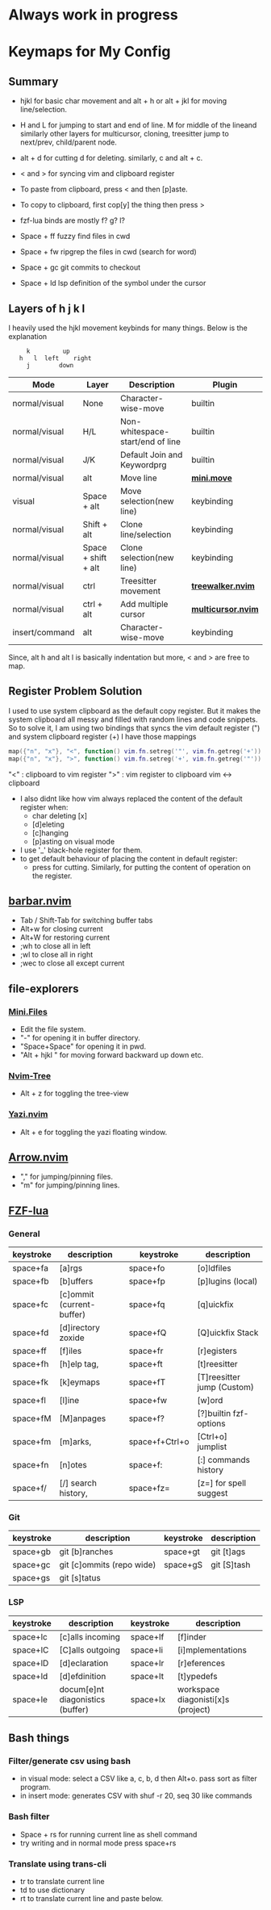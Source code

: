# Always work in progress

# Keymaps for My Config
## Summary
- hjkl for basic char movement and alt + h or alt + jkl for moving line/selection.
- H and L for jumping to start and end of line. M for middle of the lineand similarly other layers for multicursor, cloning, treesitter jump to next/prev, child/parent node.
- alt + d for cutting d for deleting. similarly, c and alt + c.
- \< and \> for syncing vim and clipboard register
- To paste from clipboard, press < and then [p]aste.
- To copy to clipboard, first cop[y] the thing then press >

- fzf-lua binds are mostly <Space>f? <Space>g? <Space>l?
- Space + ff fuzzy find files in cwd
- Space + fw ripgrep the files in cwd (search for word)
- Space + gc git commits to checkout 
- Space + ld lsp definition of the symbol under the cursor

## Layers of h j k l
I heavily used the hjkl movement keybinds for many things.
Below is the explanation

```
     k         up
   h   l  left    right
     j        down
```

| Mode           | Layer               | Description                      | Plugin                                                                   |
|----------------|---------------------|----------------------------------|--------------------------------------------------------------------------|
| normal/visual  | None                | Character-wise-move              | builtin                                                                  |
| normal/visual  | H/L                 | Non-whitespace-start/end of line | builtin                                                                  |
| normal/visual  | J/K                 | Default Join and Keywordprg      | builtin                                                                  |
| normal/visual  | alt                 | Move line                        | **[mini.move](https://github.com/echasnovski/mini.move)**                |
| visual         | Space + alt         | Move selection(new line)         | keybinding                                                               |
| normal/visual  | Shift + alt         | Clone line/selection             | keybinding                                                               |
| normal/visual  | Space + shift + alt | Clone selection(new line)        | keybinding                                                               |
| normal/visual  | ctrl                | Treesitter movement              | **[treewalker.nvim](https://github.com/aaronik/treewalker.nvim)**        |
| normal/visual  | ctrl + alt          | Add multiple cursor              | **[multicursor.nvim](https://github.com/jake-stewart/multicursor.nvim)** |
| insert/command | alt                 | Character-wise-move              | keybinding                                                               |

Since, alt h and alt l is basically indentation but more, < and > are free to map.

## Register Problem Solution
I used to use system clipboard as the default copy register.
But it makes the system clipboard all messy and filled with random lines and code snippets.
So to solve it, I am using two bindings that syncs the vim default register (\") and system clipboard register (+)
I have those mappings
```lua
map({"n", "x"}, "<", function() vim.fn.setreg('"', vim.fn.getreg('+')) end, {desc = 'clipboard to vim reg'})
map({"n", "x"}, ">", function() vim.fn.setreg('+', vim.fn.getreg('"')) end, {desc = 'vim reg to clipboard'})
```
"<" : clipboard to vim register
">" : vim register to clipboard
vim <-> clipboard

- I also didnt like how vim always replaced the content of the default register when:
    * char deleting [x]
    * [d]eleting
    * [c]hanging
    * [p]asting on visual mode
- I use '\_' black-hole register for them.
- to get default behaviour of placing the content in default register:
    * press <A-d> for cutting. Similarly, <A-x> <A-c> <A-p> for putting the content of operation on the register.

## [barbar.nvim](https://github.com/romgrk/barbar.nvim)
- Tab / Shift-Tab for switching buffer tabs
- Alt+w for closing current
- Alt+W for restoring current
- ;wh to close all in left
- ;wl to close all in right
- ;wec to close all except current

## file-explorers
### [Mini.Files](https://github.com/echasnovski/mini.files)
- Edit the file system.
- "-" for opening it in buffer directory.
- "Space+Space" for opening it in pwd.
- "Alt + hjkl " for moving forward backward up down etc.
### [Nvim-Tree](https://github.com/nvim-tree/nvim-tree.lua)
- Alt + z for toggling the tree-view
### [Yazi.nvim](https://github.com/mikavilpas/yazi.nvim)
- Alt + e for toggling the yazi floating window.


## [Arrow.nvim](https://github.com/otavioschwanck/arrow.nvim)
- "," for jumping/pinning files.
- "m" for jumping/pinning lines.

## [FZF-lua](https://github.com/ibhagwan/fzf-lua)
### General
| keystroke | description               | keystroke      | description                |
|-----------|---------------------------|----------------|----------------------------|
| space+fa  | [a]rgs                    | space+fo       | [o]ldfiles                 |
| space+fb  | [b]uffers                 | space+fp       | [p]lugins (local)          |
| space+fc  | [c]ommit (current-buffer) | space+fq       | [q]uickfix                 |
| space+fd  | [d]irectory zoxide        | space+fQ       | [Q]uickfix Stack           |
| space+ff  | [f]iles                   | space+fr       | [r]egisters                |
| space+fh  | [h]elp tag,               | space+ft       | [t]reesitter               |
| space+fk  | [k]eymaps                 | space+fT       | [T]reesitter jump (Custom) |
| space+fl  | [l]ine                    | space+fw       | [w]ord                     |
| space+fM  | [M]anpages                | space+f?       | [?]builtin fzf-options     |
| space+fm  | [m]arks,                  | space+f+Ctrl+o | [Ctrl+o] jumplist          |
| space+fn  | [n]otes                   | space+f:       | [:] commands history       |
| space+f/  | [/] search history,       | space+fz=      | [z=] for spell suggest     |

### Git
| keystroke | description               | keystroke | description |
|-----------|---------------------------|-----------|-------------|
| space+gb  | git [b]ranches            | space+gt  | git [t]ags  |
| space+gc  | git [c]ommits (repo wide) | space+gS  | git [S]tash |
| space+gs  | git [s]tatus              |

### LSP
| keystroke | description                      | keystroke | description                        |
|-----------|----------------------------------|-----------|------------------------------------|
| space+lc  | [c]alls incoming                 | space+lf  | [f]inder                           |
| space+lC  | [C]alls outgoing                 | space+li  | [i]mplementations                  |
| space+lD  | [d]eclaration                    | space+lr  | [r]eferences                       |
| space+ld  | [d]efdinition                    | space+lt  | [t]ypedefs                         |
| space+le  | docum[e]nt diagonistics (buffer) | space+lx  | workspace diagonisti[x]s (project) |

## Bash things
### Filter/generate csv using bash
- <A-o> in visual mode:  select a CSV like a, c, b, d then Alt+o. pass sort as filter program.
- <A-o> in insert mode: generates CSV with shuf -r 20, seq 30 like commands
### Bash filter
- Space + rs for running current line as shell command
- try writing and in normal mode press space+rs
### Translate using trans-cli
- <leader>tr to translate current line
- <leader>td to use dictionary
- <leader>rt to translate current line and paste below.
